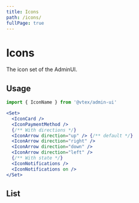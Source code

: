 ```yaml
---
title: Icons
path: /icons/
fullPage: true
---
```


# Icons

The icon set of the AdminUI.

## Usage

```jsx isStatic
import { IconName } from '@vtex/admin-ui'
```

```jsx
<Set>
  <IconCard />
  <IconPaymentMethod />
  {/** With directions */}
  <IconArrow direction="up" /> {/** default */}
  <IconArrow direction="right" />
  <IconArrow direction="down" />
  <IconArrow direction="left" />
  {/** With state */}
  <IconNotifications />
  <IconNotifications on />
</Set>
```

## List

<IconsPage></IconsPage>
